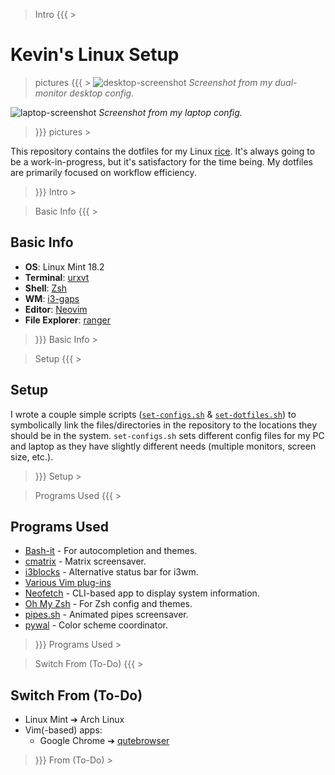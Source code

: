 >  Intro {{{ > 
# Kevin's Linux Setup

>  pictures {{{ > 
![desktop-screenshot](https://i.imgur.com/mbu9aYf.png)
*Screenshot from my dual-monitor desktop config.*

![laptop-screenshot](https://i.imgur.com/hrSnXmV.png)
*Screenshot from my laptop config.*
>  }}} pictures > 

This repository contains the dotfiles for my Linux
[rice](https://www.reddit.com/r/unixporn/comments/3iy3wd/stupid_question_what_is_ricing/cukxwog/).
It's always going to be a work-in-progress, but it's satisfactory for the time
being. My dotfiles are primarily focused on workflow efficiency.
>  }}} Intro > 

>  Basic Info {{{ > 
## Basic Info
* **OS**: Linux Mint 18.2
* **Terminal**: [urxvt](https://www.wikiwand.com/en/Rxvt) 
* **Shell**: [Zsh](http://zsh.sourceforge.net/)
* **WM**: [i3-gaps](https://github.com/Airblader/i3)
* **Editor**: [Neovim](https://github.com/neovim/neovim)
* **File Explorer**: [ranger](https://ranger.github.io/)
>  }}} Basic Info > 

>  Setup {{{ > 
## Setup
I wrote a couple simple scripts
([`set-configs.sh`](https://github.com/Kevin-Mok/linux-config/blob/master/configs/set-configs.sh) &
[`set-dotfiles.sh`](https://github.com/Kevin-Mok/linux-config/blob/master/dotfiles/set-dotfiles.sh))
to symbolically link the files/directories in the repository to the locations
they should be in the system. `set-configs.sh` sets different config files for
my PC and laptop as they have slightly different needs (multiple monitors,
screen size, etc.).
>  }}} Setup > 

>  Programs Used {{{ > 
## Programs Used
* [Bash-it](https://github.com/Bash-it/bash-it/) - For autocompletion and themes.
* [cmatrix](https://github.com/abishekvashok/cmatrix) - Matrix screensaver.
* [i3blocks](https://github.com/vivien/i3blocks) - Alternative status bar for
  i3wm.
* [Various Vim plug-ins](https://github.com/Kevin-Mok/linux-config/blob/4dce53aafcd7cdafe888a92ec0dd6466cc07ca9f/dotfiles/vimrc#L36)
* [Neofetch](https://github.com/dylanaraps/neofetch) - CLI-based app to display
  system information.
* [Oh My Zsh](https://github.com/robbyrussell/oh-my-zsh) - For Zsh config and
  themes.
* [pipes.sh](https://github.com/pipeseroni/pipes.sh) - Animated pipes
  screensaver.
* [pywal](https://github.com/dylanaraps/pywal) - Color scheme coordinator.
>  }}} Programs Used > 

>  Switch From (To-Do) {{{ > 
## Switch From (To-Do)
* Linux Mint ➔ Arch Linux
* Vim(-based) apps:
  * Google Chrome ➔ [qutebrowser](https://github.com/qutebrowser/qutebrowser)
>  }}} From (To-Do) > 

